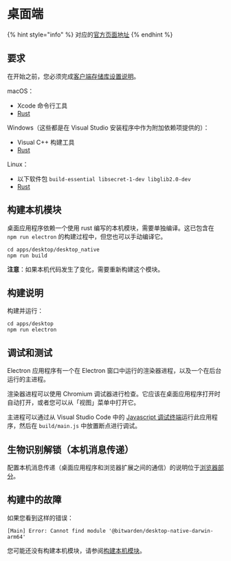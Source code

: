# 桌面端

{% hint style="info" %}
对应的[官方页面地址](https://contributing.bitwarden.com/clients/desktop/)
{% endhint %}

## 要求 <a href="#requirements" id="requirements"></a>

在开始之前，您必须完成[客户端存储库设置说明](../)。

macOS：

* Xcode 命令行工具
* [Rust](https://www.rust-lang.org/tools/install)

Windows（这些都是在 Visual Studio 安装程序中作为附加依赖项提供的）：

* Visual C++ 构建工具
* [Rust](https://www.rust-lang.org/tools/install)

&#x20;Linux：

* 以下软件包 `build-essential libsecret-1-dev libglib2.0-dev`
* [Rust](https://www.rust-lang.org/tools/install)

## 构建本机模块 <a href="#build-native-module" id="build-native-module"></a>

桌面应用程序依赖一个使用 rust 编写的本机模块，需要单独编译。这已包含在 `npm run electron` 的构建过程中，但您也可以手动编译它。

```
cd apps/desktop/desktop_native
npm run build
```

**注意**：如果本机代码发生了变化，需要重新构建这个模块。

## 构建说明 <a href="#build-instructions" id="build-instructions"></a>

构建并运行：

```
cd apps/desktop
npm run electron
```

## 调试和测试 <a href="#debugging-and-testing" id="debugging-and-testing"></a>

Electron 应用程序有一个在 Electron 窗口中运行的渲染器进程，以及一个在后台运行的主进程。

渲染器进程可以使用 Chromium 调试器进行检查。它应该在桌面应用程序打开时自动打开，或者您可以从「视图」菜单中打开它。

主进程可以通过从 Visual Studio Code 中的 [Javascript 调试终端](https://code.visualstudio.com/docs/nodejs/nodejs-debugging#\_javascript-debug-terminal)运行此应用程序，然后在 `build/main.js` 中放置断点进行调试。

## 生物识别解锁（本机消息传递） <a href="#biometric-unlock-native-messaging" id="biometric-unlock-native-messaging"></a>

配置本机消息传递（桌面应用程序和浏览器扩展之间的通信）的说明位于[浏览器部分](../browser/biometric.md)。

## 构建中的故障 <a href="#trouble-building" id="trouble-building"></a>

如果您看到这样的错误：

```
[Main] Error: Cannot find module '@bitwarden/desktop-native-darwin-arm64'
```

您可能还没有构建本机模块，请参阅[构建本机模块](./#build-native-module)。

